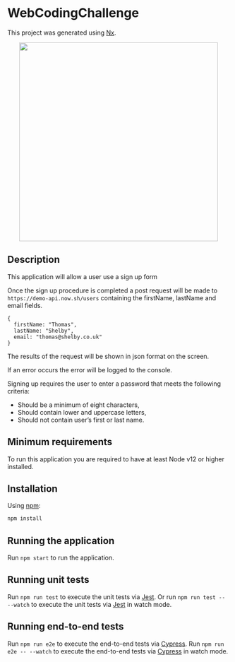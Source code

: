 # WebCodingChallenge

This project was generated using [Nx](https://nx.dev).

<p style="text-align: center;"><img src="https://raw.githubusercontent.com/nrwl/nx/master/images/nx-logo.png" width="450"></p>

## Description

This application will allow a user use a sign up form

Once the sign up procedure is completed a post request will be made to
`https://demo-api.now.sh/users` containing the firstName, lastName and email fields.

```
{
  firstName: "Thomas",
  lastName: "Shelby",
  email: "thomas@shelby.co.uk"
}
```

The results of the request will be shown in json format on the screen.

If an error occurs the error will be logged to the console.

Signing up requires the user to enter a password that meets the following criteria:

- Should be a minimum of eight characters,
- Should contain lower and uppercase letters,
- Should not contain user’s first or last name.

## Minimum requirements

To run this application you are required to have at least Node v12 or higher installed.

## Installation

Using [npm](https://npmjs.org):

```sh
npm install
```

## Running the application

Run `npm start` to run the application.

## Running unit tests

Run `npm run test` to execute the unit tests via [Jest](https://jestjs.io).
Or run `npm run test -- --watch` to execute the unit tests via [Jest](https://jestjs.io) in watch mode.

## Running end-to-end tests

Run `npm run e2e` to execute the end-to-end tests via [Cypress](https://www.cypress.io).
Run `npm run e2e -- --watch` to execute the end-to-end tests via [Cypress](https://www.cypress.io) in watch mode.

